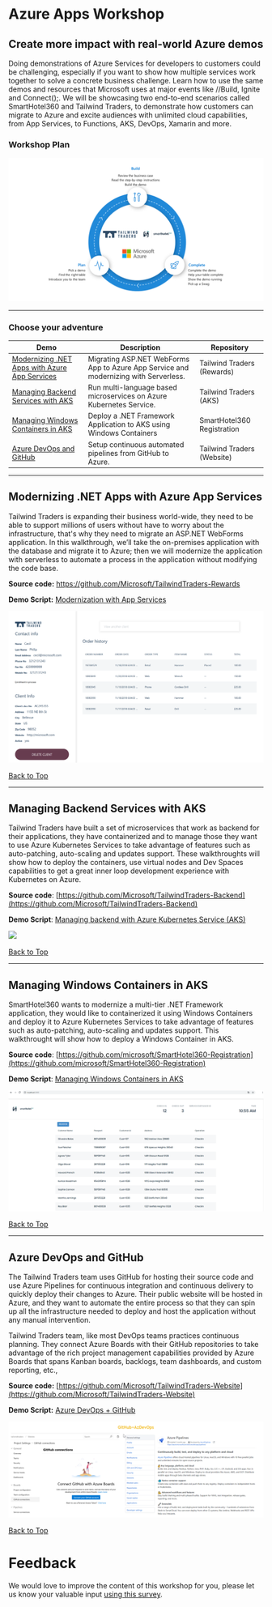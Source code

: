 # Azure Apps Workshop

## Create more impact with real-world Azure demos

Doing demonstrations of Azure Services for developers to customers could be challenging, especially if you want to show how multiple services work together to solve a concrete business challenge. Learn how to use the same demos and resources that Microsoft uses at major events like //Build, Ignite and Connect();. We will be showcasing two end-to-end scenarios called SmartHotel360 and Tailwind Traders, to demonstrate how customers can migrate to Azure and excite audiences with unlimited cloud capabilities, from App Services, to Functions, AKS, DevOps, Xamarin and more.

### Workshop Plan

![](Images/gameplan.png)

-------------------------
### Choose your adventure

| Demo​                               | Description​                                                                           | Repository​                         |
|------------------------------------|---------------------------------------------------------------------------------------|------------------------------------|
| [Modernizing .NET Apps with Azure App Services](#Modernizing-NET-apps-with-Azure-App-Services)​    | Migrating ASP.NET WebForms App to Azure App Service and modernizing with Serverless. ​ | Tailwind Traders (Rewards)​         |
| [Managing Backend Services with AKS](#managing-backend-services-with-aks)​ | Run multi-language based microservices on Azure Kubernetes Service. ​                  | Tailwind Traders (AKS)​             |
| [Managing Windows Containers in AKS](#managing-windows-containers-in-aks)​                       | Deploy a .NET Framework Application to AKS using Windows Containers                                  | SmartHotel360 Registration​ |
| [Azure DevOps and GitHub](#Azure-DevOps-and-GitHub)​                             | Setup continuous automated pipelines from GitHub to Azure.​                            | Tailwind Traders (Website)​         
-------------------------
## Modernizing .NET Apps with Azure App Services
 
Tailwind Traders is expanding their business world-wide, they need to be able to support millions of users without have to worry about the infrastructure, that's why they need to migrate an ASP.NET WebForms application. In this walkthrough, we’ll take the on-premises application with the database and migrate it to Azure; then we will modernize the application with serverless to automate a process in the application without modifying the code base.
 
**Source code:** https://github.com/Microsoft/TailwindTraders-Rewards

**Demo Script:** [Modernization with App Services](https://github.com/Microsoft/TailwindTraders/tree/master/Documents/DemoScripts/Modernizing%20.NET%20Apps#modernizing-net-apps)

![](Images/appservice.png)

[Back to Top](#choose-your-adventure)

-------------------------
## Managing Backend Services with AKS

Tailwind Traders have built a set of microservices that work as backend for their applications, they have containerized and to manage those they want to use Azure Kubernetes Services to take advantage of features such as auto-patching, auto-scaling and updates support. These walkthroughts will show how to deploy the containers, use virtual nodes and Dev Spaces capabilities to get a great inner loop development experience with Kubernetes on Azure.

**Source code**: [https://github.com/Microsoft/TailwindTraders-Backend](https://github.com/Microsoft/TailwindTraders-Backend)

**Demo Script**: [Managing backend with Azure Kubernetes Service (AKS)](https://github.com/Microsoft/TailwindTraders/tree/master/Documents/DemoScripts/Managing%20backend%20with%20Azure%20Kubernetes%20Service%20(AKS))

![](Images/TTWeb.png)

[Back to Top](#choose-your-adventure)

-------------------------
## Managing Windows Containers in AKS

SmartHotel360 wants to modernize a multi-tier .NET Framework application, they would like to containerized it using Windows Containers and deploy it to Azure Kubernetes Services to take advantage of features such as auto-patching, auto-scaling and updates support. This walkthrought will show how to deploy a Windows Container in AKS.

**Source code**: [https://github.com/microsoft/SmartHotel360-Registration](https://github.com/microsoft/SmartHotel360-Registration)

**Demo Script**: [Managing Windows Containers in AKS](https://github.com/microsoft/SmartHotel360-Registration)

![](Images/sh360registration.png)

[Back to Top](#choose-your-adventure)

-------------------------
## Azure DevOps and GitHub

The Tailwind Traders team uses GitHub for hosting their source code and use Azure Pipelines for continuous integration and continuous delivery to quickly deploy their changes to Azure. Their public website will be hosted in Azure, and they want to automate the entire process so that they can spin up all the infrastructure needed to deploy and host the application without any manual intervention.

Tailwind Traders team, like most DevOps teams practices continuous planning. They connect Azure Boards with their GitHub repositories to take advantage of the rich project management capabilities provided by Azure Boards that spans Kanban boards, backlogs, team dashboards, and custom reporting, etc.,

**Source code:** [https://github.com/Microsoft/TailwindTraders-Website](https://github.com/Microsoft/TailwindTraders-Website)

**Demo Script:** [Azure DevOps + GitHub](https://github.com/Microsoft/TailwindTraders/tree/master/Documents/DemoScripts/Integrating%20Azure%20Pipelines%2C%20GitHub%20and%20Azure%20Boards#integrating-azure-pipelines-github-and-azure-boards)

![](Images/GHAzureDevOps.png)

[Back to Top](#choose-your-adventure)

# Feedback

We would love to improve the content of this workshop for you, please let us know your valuable input [using this survey](https://forms.office.com/Pages/ResponsePage.aspx?id=v4j5cvGGr0GRqy180BHbR5QLLLTqNRJPu88tkErU0pxUMjVCMlM5QVQ4SllJT1MwN1hPMUZVVUI4Wi4u).
